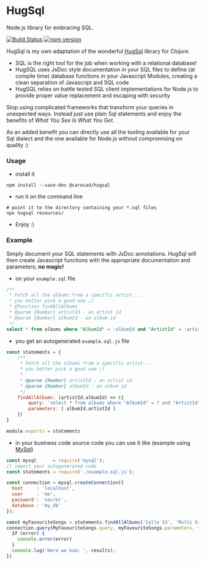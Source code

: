 # HugSql

Node.js library for embracing SQL.

[![Build Status](https://travis-ci.com/carocad/hugsql.svg?branch=master)](https://travis-ci.com/carocad/hugsql)
[![npm version](https://badge.fury.io/js/%40carocad%2Fhugsql.svg)](https://badge.fury.io/js/%40carocad%2Fhugsql)

HugSql is my own adaptation of the wonderful [HugSql](https://github.com/layerware/hugsql)
library for Clojure.

- SQL is the right tool for the job when working with a relational database!
- HugSQL uses JsDoc style documentation in your SQL files to
  define (at compile time) database functions in your Javascript Modules,
  creating a clean separation of Javascript and SQL code
- HugSQL relies on battle tested SQL client implementations for Node.js
  to provide proper value replacement and escaping with security
  
Stop using complicated frameworks that transform your queries in unexpected ways. Instead
just use plain Sql statements and enjoy the benefits of *What You See Is What You Get*.

As an added benefit you can directly use all the tooling available for your Sql dialect
and the one available for Node.js without compromising on quality :) 

### Usage

- install it
```Shell
npm install --save-dev @carocad/hugsql
```
- run it on the command line
```Shell
# point it to the directory containing your *.sql files
npx hugsql resources/
```
- Enjoy :)

### Example

Simply document your SQL statements with JsDoc annotations. HugSql will then create
Javascript functions with the appropriate documentation and parameters; **no magic!**

- on your `example.sql` file
```SQL
/**
 * Fetch all the albums from a specific artist ...
 * you better pick a good one ;)
 * @function findAllAlbums
 * @param {Number} artistId - an artist id
 * @param {Number} albumId - an album id
 */
select * from albums where "AlbumId" = :albumId and "ArtistId" = :artistId;
```

- you get an autogenerated `example.sql.js` file
```js
const statements = {
    /**
     * Fetch all the albums from a specific artist ...
     * you better pick a good one ;)
     * 
     * @param {Number} artistId - an artist id
     * @param {Number} albumId - an album id
     */
    findAllAlbums: (artistId,albumId) => ({
        query: 'select * from albums where "AlbumId" = ? and "ArtistId" = ?;',
        parameters: [ albumId,artistId ]
    })
}

module.exports = statements
```
- in your business code source code you can use it like (example using [MySql](https://github.com/mysqljs/mysql))
```js
const mysql      = require('mysql');
// import your autogenerated code
const statements = require('./example.sql.js');

const connection = mysql.createConnection({
  host     : 'localhost',
  user     : 'me',
  password : 'secret',
  database : 'my_db'
});

const myFavouriteSongs = statements.findAllAlbums('Calle 13', 'Multi Viral');
connection.query(MyFavouriteSongs.query, myFavouriteSongs.parameters, function (error, results, fields) {
  if (error) {
    console.error(error)
  }
  console.log('Here we kum: ', results);
})
```
